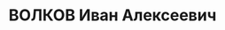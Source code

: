 ---
title: ВОЛКОВ Иван Алексеевич
description: 'Род. в 1874, Владимирская губ. Проживал: г. Красноярск. МЕХАНИК КИРПИЧНОГО
  ЗАВОДА

  Арестован 31.10.1936. Обв.: участие в к.-р. организации, подготовка теракта. Приговор:
  ВК ВС СССР, 24.04.1937 – 8 лет ИТЛ.

  Реабилитирован ВК ВС СССР 10.03.1960'
---